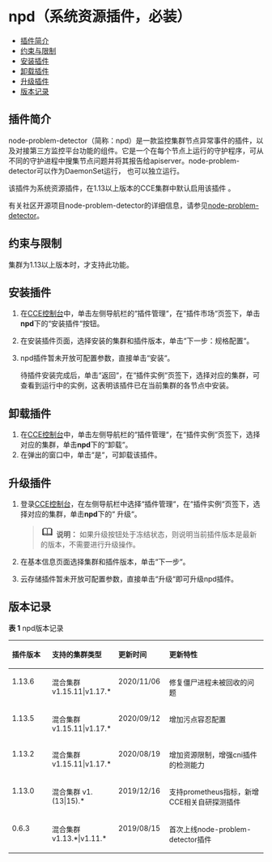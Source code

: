 # npd（系统资源插件，必装）<a name="cce_01_0132"></a>

-   [插件简介](#section173631312185614)
-   [约束与限制](#section11172124718374)
-   [安装插件](#section189463341114)
-   [卸载插件](#section1395073191112)
-   [升级插件](#section136451128328)
-   [版本记录](#section144262219109)

## 插件简介<a name="section173631312185614"></a>

node-problem-detector（简称：npd）是一款监控集群节点异常事件的插件，以及对接第三方监控平台功能的组件。它是一个在每个节点上运行的守护程序，可从不同的守护进程中搜集节点问题并将其报告给apiserver。node-problem-detector可以作为DaemonSet运行， 也可以独立运行。

该插件为系统资源插件，在1.13以上版本的CCE集群中默认启用该插件 。

有关社区开源项目node-problem-detector的详细信息，请参见[node-problem-detector](https://github.com/kubernetes/node-problem-detector)。

## 约束与限制<a name="section11172124718374"></a>

集群为1.13以上版本时，才支持此功能。

## 安装插件<a name="section189463341114"></a>

1.  在[CCE控制台](https://console.huaweicloud.com/cce2.0/?utm_source=helpcenter)中，单击左侧导航栏的“插件管理“，在“插件市场“页签下，单击**npd**下的“安装插件“按钮。
2.  在安装插件页面，选择安装的集群和插件版本，单击“下一步：规格配置“。
3.  npd插件暂未开放可配置参数，直接单击“安装“。

    待插件安装完成后，单击“返回“，在“插件实例“页签下，选择对应的集群，可查看到运行中的实例，这表明该插件已在当前集群的各节点中安装。


## 卸载插件<a name="section1395073191112"></a>

1.  在[CCE控制台](https://console.huaweicloud.com/cce2.0/?utm_source=helpcenter)中，单击左侧导航栏的“插件管理“，在“插件实例“页签下，选择对应的集群，单击**npd**下的“卸载“。
2.  在弹出的窗口中，单击“是“，可卸载该插件。

## 升级插件<a name="section136451128328"></a>

1.  登录[CCE控制台](https://console.huaweicloud.com/cce2.0/?utm_source=helpcenter)，在左侧导航栏中选择“插件管理“，在“插件实例“页签下，选择对应的集群，单击**npd**下的“ 升级“。

    >![](public_sys-resources/icon-note.gif) **说明：** 
    >如果升级按钮处于冻结状态，则说明当前插件版本是最新的版本，不需要进行升级操作。

2.  在基本信息页面选择集群和插件版本，单击“下一步“。
3.  云存储插件暂未开放可配置参数，直接单击“升级“即可升级npd插件。

## 版本记录<a name="section144262219109"></a>

**表 1**  npd版本记录

<a name="table178175952310"></a>
<table><thead align="left"><tr id="row278175916234"><th class="cellrowborder" valign="top" width="16%" id="mcps1.2.5.1.1"><p id="p37875972314"><a name="p37875972314"></a><a name="p37875972314"></a>插件版本</p>
</th>
<th class="cellrowborder" valign="top" width="24%" id="mcps1.2.5.1.2"><p id="p1178135932311"><a name="p1178135932311"></a><a name="p1178135932311"></a>支持的集群类型</p>
</th>
<th class="cellrowborder" valign="top" width="20%" id="mcps1.2.5.1.3"><p id="p178185952316"><a name="p178185952316"></a><a name="p178185952316"></a>更新时间</p>
</th>
<th class="cellrowborder" valign="top" width="40%" id="mcps1.2.5.1.4"><p id="p2078175942320"><a name="p2078175942320"></a><a name="p2078175942320"></a>更新特性</p>
</th>
</tr>
</thead>
<tbody><tr id="row152684214528"><td class="cellrowborder" valign="top" width="16%" headers="mcps1.2.5.1.1 "><p id="p1295205110548"><a name="p1295205110548"></a><a name="p1295205110548"></a>1.13.6</p>
</td>
<td class="cellrowborder" valign="top" width="24%" headers="mcps1.2.5.1.2 "><p id="p112951051175410"><a name="p112951051175410"></a><a name="p112951051175410"></a>混合集群 v1.15.11|v1.17.*</p>
</td>
<td class="cellrowborder" valign="top" width="20%" headers="mcps1.2.5.1.3 "><p id="p52951251155419"><a name="p52951251155419"></a><a name="p52951251155419"></a>2020/11/06</p>
</td>
<td class="cellrowborder" valign="top" width="40%" headers="mcps1.2.5.1.4 "><p id="p14441101310554"><a name="p14441101310554"></a><a name="p14441101310554"></a>修复僵尸进程未被回收的问题</p>
</td>
</tr>
<tr id="row7335155311559"><td class="cellrowborder" valign="top" width="16%" headers="mcps1.2.5.1.1 "><p id="p4295115135416"><a name="p4295115135416"></a><a name="p4295115135416"></a>1.13.5</p>
</td>
<td class="cellrowborder" valign="top" width="24%" headers="mcps1.2.5.1.2 "><p id="p629595116542"><a name="p629595116542"></a><a name="p629595116542"></a>混合集群 v1.15.11|v1.17.*</p>
</td>
<td class="cellrowborder" valign="top" width="20%" headers="mcps1.2.5.1.3 "><p id="p62957519549"><a name="p62957519549"></a><a name="p62957519549"></a>2020/09/12</p>
</td>
<td class="cellrowborder" valign="top" width="40%" headers="mcps1.2.5.1.4 "><p id="p187346147555"><a name="p187346147555"></a><a name="p187346147555"></a>增加污点容忍配置</p>
</td>
</tr>
<tr id="row97875912317"><td class="cellrowborder" valign="top" width="16%" headers="mcps1.2.5.1.1 "><p id="p129511511543"><a name="p129511511543"></a><a name="p129511511543"></a>1.13.2</p>
</td>
<td class="cellrowborder" valign="top" width="24%" headers="mcps1.2.5.1.2 "><p id="p14295951205417"><a name="p14295951205417"></a><a name="p14295951205417"></a>混合集群 v1.15.11|v1.17.*</p>
</td>
<td class="cellrowborder" valign="top" width="20%" headers="mcps1.2.5.1.3 "><p id="p192951451165416"><a name="p192951451165416"></a><a name="p192951451165416"></a>2020/08/19</p>
</td>
<td class="cellrowborder" valign="top" width="40%" headers="mcps1.2.5.1.4 "><p id="p17594715105514"><a name="p17594715105514"></a><a name="p17594715105514"></a>增加资源限制，增强cni插件的检测能力</p>
</td>
</tr>
<tr id="row187865919236"><td class="cellrowborder" valign="top" width="16%" headers="mcps1.2.5.1.1 "><p id="p1229565110547"><a name="p1229565110547"></a><a name="p1229565110547"></a>1.13.0</p>
</td>
<td class="cellrowborder" valign="top" width="24%" headers="mcps1.2.5.1.2 "><p id="p11295175185417"><a name="p11295175185417"></a><a name="p11295175185417"></a>混合集群 v1.(13|15).*</p>
</td>
<td class="cellrowborder" valign="top" width="20%" headers="mcps1.2.5.1.3 "><p id="p182951351185413"><a name="p182951351185413"></a><a name="p182951351185413"></a>2019/12/16</p>
</td>
<td class="cellrowborder" valign="top" width="40%" headers="mcps1.2.5.1.4 "><p id="p1657121612556"><a name="p1657121612556"></a><a name="p1657121612556"></a>支持prometheus指标，新增CCE相关自研探测插件</p>
</td>
</tr>
<tr id="row14788592234"><td class="cellrowborder" valign="top" width="16%" headers="mcps1.2.5.1.1 "><p id="p14295551125412"><a name="p14295551125412"></a><a name="p14295551125412"></a>0.6.3</p>
</td>
<td class="cellrowborder" valign="top" width="24%" headers="mcps1.2.5.1.2 "><p id="p17295155112549"><a name="p17295155112549"></a><a name="p17295155112549"></a>混合集群 v1.13.*|v1.11.*</p>
</td>
<td class="cellrowborder" valign="top" width="20%" headers="mcps1.2.5.1.3 "><p id="p152959518546"><a name="p152959518546"></a><a name="p152959518546"></a>2019/08/15</p>
</td>
<td class="cellrowborder" valign="top" width="40%" headers="mcps1.2.5.1.4 "><p id="p1568911755512"><a name="p1568911755512"></a><a name="p1568911755512"></a>首次上线node-problem-detector插件</p>
</td>
</tr>
</tbody>
</table>

